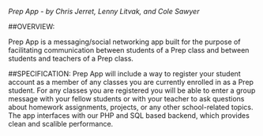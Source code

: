 *Prep App - by Chris Jerret, Lenny Litvak, and Cole Sawyer*

##OVERVIEW:

Prep App is a messaging/social networking app built for the purpose of
facilitating communication between students of a Prep class and between
students and teachers of a Prep class.

##SPECIFICATION:
        Prep App will include a way to register your student account as a
        member of any classes you are currently enrolled in as a Prep
        student.
        For any classes you are registered you will be able to enter a group
        message with your fellow students or with your teacher to ask questions
        about homework assignments, projects, or any other school-related
        topics.
        The app interfaces with our PHP and SQL based backend, which provides
        clean and scalible performance.
